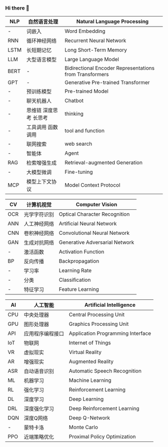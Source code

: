 ### Hi there 👋

| NLP | 自然语言处理 | Natural Language Processing |
| ----- | ----- | ----- |
| - | 词嵌入 | Word Embedding |
| RNN | 循环神经网络 | Recurrent Neural Network |
| LSTM | 长短期记忆 | Long Short-Term Memory |
| LLM | 大型语言模型 | Large Language Model |
| BERT | - | Bidirectional Encoder Representations from Transformers |
| GPT | - | Generative Pre-trained Transformer |
| - | 预训练模型 | Pre-trained Model |
| - | 聊天机器人 | Chatbot |
| - | 思维链 深度思考 长思考 | thinking |
| - | 工具调用 函数调用 | tool and function |
| - | 联网搜索 | web search |
| - | 智能体 | Agent |
| RAG | 检索增强生成 | Retrieval-augmented Generation |
| - | 大模型微调 | Fine-tuning | 
| MCP | 模型上下文协议 | Model Context Protocol |

| CV | 计算机视觉 | Computer Vision |
| ----- | ----- | ----- |
| OCR | 光学字符识别 | Optical Character Recognition |
| ANN | 人工神经网络 | Artificial Neural Network |
| CNN | 卷积神经网络 | Convolutional Neural Network |
| GAN | 生成对抗网络 | Generative Adversarial Network |
| - | 激活函数 | Activation Function |
| BP | 反向传播 | Backpropagation |
| - | 学习率 | Learning Rate |
| - | 分类 | Classification |
| - | 特征学习 | Feature Learning |

| AI | 人工智能 | Artificial Intelligence |
| ----- | ----- | ----- |
| CPU | 中央处理器 | Central Processing Unit |
| GPU | 图形处理器 | Graphics Processing Unit |
| API | 应用程序编程接口 | Application Programming Interface |
| IoT | 物联网 | Internet of Things |
| VR | 虚拟现实 | Virtual Reality |
| AR | 增强现实 | Augmented Reality |
| ASR | 自动语音识别 | Automatic Speech Recognition |
| ML | 机器学习 | Machine Learning |
| RL | 强化学习 | Reinforcement Learning |
| DL | 深度学习 | Deep Learning |
| DRL | 深度强化学习 | Deep Reinforcement Learning |
| DQN | 深度Q网络 | Deep Q-Network |
| - | 蒙特卡洛 | Monte Carlo |
| PPO | 近端策略优化 | Proximal Policy Optimization |

<!--
**wwkiyyx/wwkiyyx** is a ✨ _special_ ✨ repository because its `README.md` (this file) appears on your GitHub profile.

Here are some ideas to get you started:

- 🔭 I’m currently working on ...
- 🌱 I’m currently learning ...
- 👯 I’m looking to collaborate on ...
- 🤔 I’m looking for help with ...
- 💬 Ask me about ...
- 📫 How to reach me: ...
- 😄 Pronouns: ...
- ⚡ Fun fact: ...
-->
